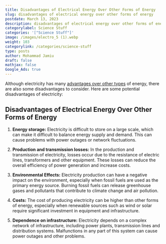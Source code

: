 ```yaml
---
title: Disadvantages of Electrical Energy Over Other Forms of Energy
slug: disadvantages of electrical energy over other forms of energy
postdate: March 13, 2023
description: disadvantages of electrical energy over other forms of energy
categorylabel: Science Stuff
categories: '["Science Stuff"]'
image: /images/electro_5 (1).webp
weight: 103
categorylink: /categories/science-stuff
type: posts
author: Mohammad Jamiu
draft: false
mathjax: false
Google_Ads: true
---
```

Although electricity has many [advantages over other types](/science-stuff/advantages-of-electrical-energy-over-other-forms-of-energy/) of energy, there are also some disadvantages to consider. Here are some potential disadvantages of electricity:

## Disadvantages of Electrical Energy Over Other Forms of Energy

1. **Energy storage:** Electricity is difficult to store on a large scale, which can make it difficult to balance energy supply and demand. This can cause problems with power outages or network fluctuations.

1. **Production and transmission losses:** In the production and transmission of electricity, losses occur due to the resistance of electric lines, transformers and other equipment. These losses can reduce the overall efficiency of power generation and increase costs.

1. **Environmental Effects:** Electricity production can have a negative impact on the environment, especially when fossil fuels are used as the primary energy source. Burning fossil fuels can release greenhouse gases and pollutants that contribute to climate change and air pollution.

1. **Costs:** The cost of producing electricity can be higher than other forms of energy, especially when renewable sources such as wind or solar require significant investment in equipment and infrastructure.

1. **Dependence on infrastructure:** Electricity depends on a complex network of infrastructure, including power plants, transmission lines and distribution systems. Malfunctions in any part of this system can cause power outages and other problems.